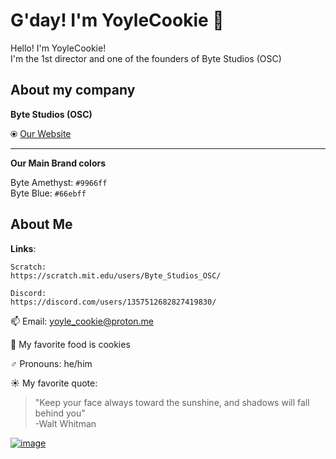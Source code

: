 # G'day! I'm YoyleCookie 👋
Hello! I'm YoyleCookie!\
I'm the 1st director and one of the founders of Byte Studios (OSC)

## About my company
**Byte Studios (OSC)**

⦿ [Our Website](https://site-15p.pages.dev)

****
**Our Main Brand colors**

Byte Amethyst: `#9966ff`\
Byte Blue: `#66ebff`

## About Me
**Links**:
```
Scratch:
https://scratch.mit.edu/users/Byte_Studios_OSC/

Discord:
https://discord.com/users/1357512682827419830/
```

📫 Email: yoyle_cookie@proton.me

🍪 My favorite food is cookies

♂️ Pronouns: he/him

☀️ My favorite quote:

> "Keep your face always toward the sunshine, and shadows will fall behind you"\
> -Walt Whitman

[![image](https://file.garden/Z_Zkhskjxktxt43S/abcdefghijklmnopqrztuvexyz/mydisc.png)](https://discord.com/users/1357512682827419830)
